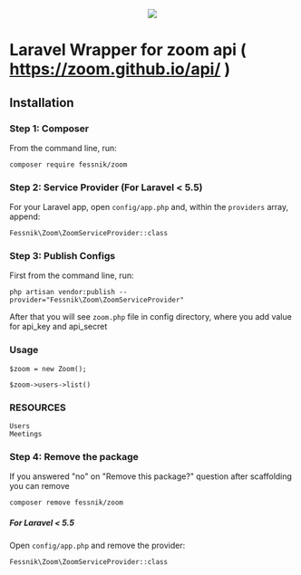 <p align="center">
    <img src="https://laravel.com/assets/img/components/logo-laravel.svg">
</p>

# Laravel Wrapper for zoom api ( https://zoom.github.io/api/ ) 

## Installation

### Step 1: Composer

From the command line, run:

```
composer require fessnik/zoom
```

### Step 2: Service Provider (For Laravel < 5.5)

For your Laravel app, open `config/app.php` and, within the `providers` array, append:

```
Fessnik\Zoom\ZoomServiceProvider::class
```

### Step 3: Publish Configs

First from the command line, run:

```
php artisan vendor:publish --provider="Fessnik\Zoom\ZoomServiceProvider"
```

After that you will see `zoom.php` file in config directory, where you add value for api_key and api_secret

### Usage

```
$zoom = new Zoom();

$zoom->users->list()
```

### RESOURCES
```
Users
Meetings
```

### Step 4: Remove the package
If you answered "no" on "Remove this package?" question after scaffolding you can remove 

```
composer remove fessnik/zoom
```

##### For Laravel < 5.5 
Open `config/app.php` and remove the provider:

```
Fessnik\Zoom\ZoomServiceProvider::class
```
